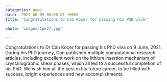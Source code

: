 ```yaml
---                                                                                                                                                                                      
categories: news                                                                                                                                                                 
date:  2021-06-09 00:00:01 +0000                                                                                                                                                        
title: "Congratulations to Can Koçer for passing his PhD viva!"

photo: "images/Cpk27.jpg"

---            
```

Congratulations to Dr Can Koçer for passing his PhD viva on 9 June, 2021. During his PhD journey, Can published multiple computational research articles, including excellent work on the lithium insertion mechanism of crystallographic shear phases, which all led to a successful completion of his PhD. We wish him all the best in his future career, to be filled with success, bright experiences and new accomplishments. 
